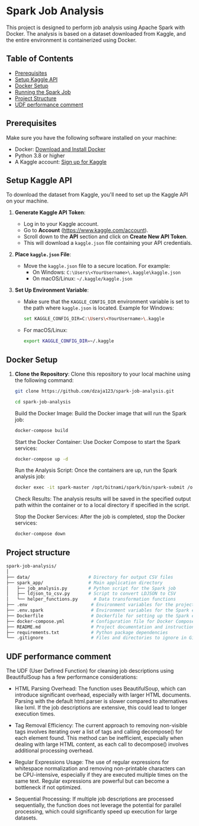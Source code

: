 # Spark Job Analysis

This project is designed to perform job analysis using Apache Spark with Docker. The analysis is based on a dataset downloaded from Kaggle, and the entire environment is containerized using Docker.

## Table of Contents
- [Prerequisites](#prerequisites)
- [Setup Kaggle API](#setup-kaggle-api)
- [Docker Setup](#docker-setup)
- [Running the Spark Job](#running-the-spark-job)
- [Project Structure](#project-structure)
- [UDF performance comment](#udf-performance-comment)

## Prerequisites
Make sure you have the following software installed on your machine:
- Docker: [Download and Install Docker](https://docs.docker.com/get-docker/)
- Python 3.8 or higher
- A Kaggle account: [Sign up for Kaggle](https://www.kaggle.com/)

## Setup Kaggle API
To download the dataset from Kaggle, you'll need to set up the Kaggle API on your machine.

1. **Generate Kaggle API Token**:
   - Log in to your Kaggle account.
   - Go to **Account** (https://www.kaggle.com/account).
   - Scroll down to the **API** section and click on **Create New API Token**.
   - This will download a `kaggle.json` file containing your API credentials.

2. **Place `kaggle.json` File**:
   - Move the `kaggle.json` file to a secure location. For example:
     - On Windows: `C:\Users\<YourUsername>\.kaggle\kaggle.json`
     - On macOS/Linux: `~/.kaggle/kaggle.json`

3. **Set Up Environment Variable**:
   - Make sure that the `KAGGLE_CONFIG_DIR` environment variable is set to the path where `kaggle.json` is located. Example for Windows:
     ```bash
     set KAGGLE_CONFIG_DIR=C:\Users\<YourUsername>\.kaggle
     ```

   - For macOS/Linux:
     ```bash
     export KAGGLE_CONFIG_DIR=~/.kaggle
     ```

## Docker Setup

1. **Clone the Repository**:
   Clone this repository to your local machine using the following command:
   ```bash
   git clone https://github.com/dzaja123/spark-job-analysis.git
   ```

   ```bash
   cd spark-job-analysis
   ```

   Build the Docker Image: Build the Docker image that will run the Spark job:
   ```bash
   docker-compose build
   ```

   Start the Docker Container: Use Docker Compose to start the Spark services:
   ```bash
   docker-compose up -d
   ```

   Run the Analysis Script: Once the containers are up, run the Spark analysis job:
   ```bash
   docker exec -it spark-master /opt/bitnami/spark/bin/spark-submit /opt/bitnami/spark/spark_app/job_analysis.py
   ```
   Check Results: The analysis results will be saved in the specified output path within the container or to a local directory if specified in the script.

   Stop the Docker Services: After the job is completed, stop the Docker services:
   ```bash
   docker-compose down
   ```

## Project structure
   ```bash
   spark-job-analysis/
   │
   ├── data/                      # Directory for output CSV files
   ├── spark_app/                 # Main application directory
   │   ├── job_analysis.py        # Python script for the Spark job
   │   ├── ldjson_to_csv.py       # Script to convert LDJSON to CSV
   │   └── helper_functions.py      # Data transformation functions
   ├── .env                        # Environment variables for the project
   ├── .env.spark                  # Environment variables for the Spark environment
   ├── Dockerfile                  # Dockerfile for setting up the Spark environment
   ├── docker-compose.yml          # Configuration file for Docker Compose
   ├── README.md                   # Project documentation and instructions
   ├── requirements.txt            # Python package dependencies
   └── .gitignore                  # Files and directories to ignore in Git
   ```

## UDF performance comment

The UDF (User Defined Function) for cleaning job descriptions using BeautifulSoup has a few performance considerations:

- HTML Parsing Overhead:
The function uses BeautifulSoup, which can introduce significant overhead, especially with larger HTML documents. Parsing with the default html.parser is slower compared to alternatives like lxml. If the job descriptions are extensive, this could lead to longer execution times.

- Tag Removal Efficiency:
The current approach to removing non-visible tags involves iterating over a list of tags and calling decompose() for each element found. This method can be inefficient, especially when dealing with large HTML content, as each call to decompose() involves additional processing overhead.

- Regular Expressions Usage:
The use of regular expressions for whitespace normalization and removing non-printable characters can be CPU-intensive, especially if they are executed multiple times on the same text. Regular expressions are powerful but can become a bottleneck if not optimized.

- Sequential Processing:
If multiple job descriptions are processed sequentially, the function does not leverage the potential for parallel processing, which could significantly speed up execution for large datasets.
